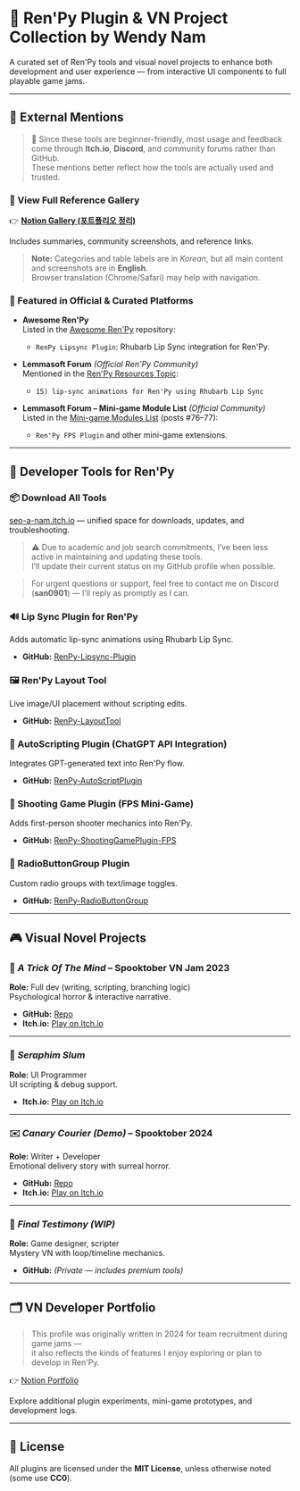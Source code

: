 # 🧰 Ren'Py Plugin & VN Project Collection by Wendy Nam

A curated set of Ren'Py tools and visual novel projects to enhance both development and user experience — from interactive UI components to full playable game jams.

---

## 📰 External Mentions

> 💬 Since these tools are beginner-friendly, most usage and feedback come through **Itch.io**, **Discord**, and community forums rather than GitHub.  
> These mentions better reflect how the tools are actually used and trusted.

### 🔗 View Full Reference Gallery  

👉 **[Notion Gallery (포트폴리오 정리)](https://educated-tarsier-f16.notion.site/1f19bf46184a80f2b6a9df61a6bb91cb?v=1f19bf46184a80bcb83b000cce2b4b2f)**

Includes summaries, community screenshots, and reference links.  

> **Note:** Categories and table labels are in *Korean*, but all main content and screenshots are in **English**.  
> Browser translation (Chrome/Safari) may help with navigation.

### 📌 Featured in Official & Curated Platforms

- **Awesome Ren'Py**  
  Listed in the [Awesome Ren'Py](https://github.com/methanoliver/awesome-renpy?tab=readme-ov-file#visual-novel-elements) repository:  
  - `RenPy Lipsync Plugin`: Rhubarb Lip Sync integration for Ren'Py.

- **Lemmasoft Forum** *(Official Ren'Py Community)*  
  Mentioned in the [Ren'Py Resources Topic](https://lemmasoft.renai.us/forums/viewtopic.php?t=68874):  
  - `15) lip-sync animations for Ren'Py using Rhubarb Lip Sync`

- **Lemmasoft Forum – Mini-game Module List** *(Official Community)*  
  Listed in the [Mini-game Modules List](https://lemmasoft.renai.us/forums/viewtopic.php?t=47820) (posts #76–77):  
  - `Ren'Py FPS Plugin` and other mini-game extensions.
  
---

## 🔧 Developer Tools for Ren'Py

### 📦 Download All Tools  
[seo-a-nam.itch.io](https://seo-a-nam.itch.io) — unified space for downloads, updates, and troubleshooting.


> ⚠️ Due to academic and job search commitments, I’ve been less active in maintaining and updating these tools.  
> I’ll update their current status on my GitHub profile when possible.

> For urgent questions or support, feel free to contact me on Discord (**san0901**) — I’ll reply as promptly as I can.

### 🔊 Lip Sync Plugin for Ren'Py  
Adds automatic lip-sync animations using Rhubarb Lip Sync.  
- **GitHub:** [RenPy-Lipsync-Plugin](https://github.com/Wendy-Nam/RenPy-Lipsync-Plugin)

### 🖼️ Ren'Py Layout Tool  
Live image/UI placement without scripting edits.  
- **GitHub:** [RenPy-LayoutTool](https://github.com/Wendy-Nam/RenPy-LayoutTool)

### 🤖 AutoScripting Plugin (ChatGPT API Integration)  
Integrates GPT-generated text into Ren'Py flow.  
- **GitHub:** [RenPy-AutoScriptPlugin](https://github.com/Wendy-Nam/RenPy-AutoScriptPlugin)

### 🎯 Shooting Game Plugin (FPS Mini-Game)  
Adds first-person shooter mechanics into Ren'Py.  
- **GitHub:** [RenPy-ShootingGamePlugin-FPS](https://github.com/Wendy-Nam/RenPy-ShootingGamePlugin-FPS)

### 🔘 RadioButtonGroup Plugin  
Custom radio groups with text/image toggles.  
- **GitHub:** [RenPy-RadioButtonGroup](https://github.com/Wendy-Nam/RenPy-RadioButtonGroup)

---

## 🎮 Visual Novel Projects

### 🎃 *A Trick Of The Mind* – Spooktober VN Jam 2023  
**Role:** Full dev (writing, scripting, branching logic)  
Psychological horror & interactive narrative.  
- **GitHub:** [Repo](https://github.com/Wendy-Nam/SpookyVN2023)  
- **Itch.io:** [Play on Itch.io](https://rafazcruz.itch.io/a-trick-of-the-mind)

---

### 🤝 *Seraphim Slum*  
**Role:** UI Programmer  
UI scripting & debug support.  
- **Itch.io:** [Play on Itch.io](https://rosesrot.itch.io/seraphim-slum)

---

### ✉️ *Canary Courier (Demo)* – Spooktober 2024  
**Role:** Writer + Developer  
Emotional delivery story with surreal horror.  
- **GitHub:** [Repo](https://github.com/CANARY-COURIER/CanaryGame)  
- **Itch.io:** [Play on Itch.io](https://quack-n-loaf.itch.io/canary-courier#credit)

---

### 🧩 *Final Testimony* *(WIP)*  
**Role:** Game designer, scripter  
Mystery VN with loop/timeline mechanics.  
- **GitHub:** *(Private — includes premium tools)*

---

## 🗂️ VN Developer Portfolio  

> This profile was originally written in 2024 for team recruitment during game jams —  
> it also reflects the kinds of features I enjoy exploring or plan to develop in Ren'Py.

👉 [Notion Portfolio](https://educated-tarsier-f16.notion.site/VN-Programmer-Portfolio-4681b9cf5da2455f9777bc7b80438b18?pvs=74)

Explore additional plugin experiments, mini-game prototypes, and development logs.

---

## 📄 License  
All plugins are licensed under the **MIT License**, unless otherwise noted (some use **CC0**).
